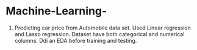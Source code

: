 # Machine-Learning-
1. Predicting car price from Automobile data set. Used Linear regression and Lasso regression. Dataset have both categorical and numerical columns. Ddi an EDA before training and testing.
